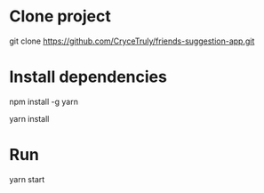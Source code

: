 # Clone project
git clone https://github.com/CryceTruly/friends-suggestion-app.git

# Install dependencies
npm install -g yarn

yarn install


# Run
yarn start
